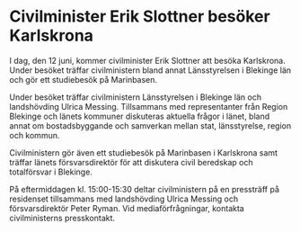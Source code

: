 # Civilminister Erik Slottner besöker Karlskrona

I dag, den 12 juni, kommer civilminister Erik Slottner att besöka Karlskrona. Under besöket träffar civilministern bland annat Länsstyrelsen i Blekinge län och gör ett studiebesök på Marinbasen.

Under besöket träffar civilministern Länsstyrelsen i Blekinge län och landshövding Ulrica Messing. Tillsammans med representanter från Region Blekinge och länets kommuner diskuteras aktuella frågor i länet, bland annat om bostadsbyggande och samverkan mellan stat, länsstyrelse, region och kommun.

Civilministern gör även ett studiebesök på Marinbasen i Karlskrona samt träffar länets försvarsdirektör för att diskutera civil beredskap och totalförsvar i Blekinge.

På eftermiddagen kl. 15:00-15:30 deltar civilministern på en pressträff på residenset tillsammans med landshövding Ulrica Messing och försvarsdirektör Peter Ryman. Vid mediaförfrågningar, kontakta civilministerns presskontakt.
